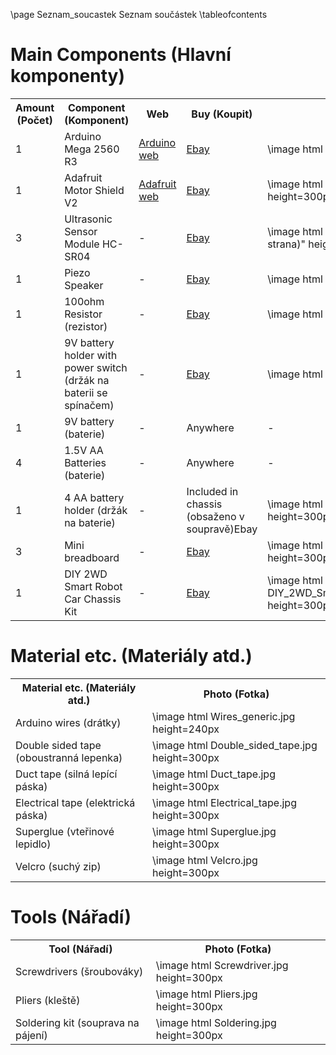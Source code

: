 \page Seznam_soucastek Seznam součástek
\tableofcontents

# Main Components (Hlavní komponenty)
<table>
  <tr>
    <th>Amount (Počet)</th>
    <th>Component (Komponent)</th>
    <th>Web</th>
    <th>Buy (Koupit)</th>
    <th colspan="2">Photos (Fotky)</th>
  </tr>
  <tr>
    <td>1</td>
    <td>Arduino Mega 2560 R3</td>
    <td><a href="https://www.arduino.cc/en/Main/arduinoBoardMega2560">Arduino web</a></td>
    <td><a href="http://www.ebay.com/itm/400994708253">Ebay</a></td>
    <td>\image html Arduino_unit.jpg height=300px</td>
    <td></td>
  </tr>
  <tr>
    <td>1</td>
    <td>Adafruit Motor Shield V2</td>
    <td><a href="https://learn.adafruit.com/adafruit-motor-shield-v2-for-arduino?view=all">Adafruit web</a></td>
    <td><a href="http://www.ebay.com/itm/282074532579">Ebay</a></td>
    <td>\image html MotorShield_top.jpg "top" height=300px</td>
    <td>\image html MotorShield_bottom.jpg "bottom" height=300px</td>
  </tr>
  <tr>
    <td>3</td>
    <td>Ultrasonic Sensor Module HC-SR04</td>
    <td>-</td>
    <td><a href="http://www.ebay.com/itm/170897438205">Ebay</a></td>
    <td>\image html Sonar_front.jpg "front (přední strana)" height=300px</td>
    <td>\image html Sonar_back.jpg "back (zadní strana)" height=300px</td>
  </tr>
  <tr>
    <td>1</td>
    <td>Piezo Speaker</td>
    <td>-</td>
    <td><a href="http://www.ebay.com/itm/10pcs-Active-Passive-Buzzer-Alarm-5V-Sounder-Speaker-Buzzer-/112243762240?hash=item1a223fe440:g:BKQAAOSwn7JYD0UF">Ebay</a></td>
    <td>\image html Speaker.jpg height=300px</td>
    <td></td>
  </tr>
  <tr>
    <td>1</td>
    <td>100ohm Resistor (rezistor)</td>
    <td>-</td>
    <td><a href="http://www.ebay.com/itm/361476993019">Ebay</a></td>
    <td>\image html Resistor.jpg height=300px</td>
    <td></td>
  </tr>
  <tr>
    <td>1</td>
    <td>9V battery holder with power switch (držák na baterii se spínačem)</td>
    <td>-</td>
    <td><a href="http://www.ebay.com/itm/271715126472">Ebay</a></td>
    <td>\image html 9V_case.jpg height=300px</td>
    <td>\image html 9V_case_switch.jpg "switch (spínač)" height=300px</td>
  </tr>
  <tr>
    <td>1</td>
    <td>9V battery (baterie)</td>
    <td>-</td>
    <td>Anywhere</td>
    <td>-</td>
    <td></td>
  </tr>
  <tr>
    <td>4</td>
    <td>1.5V AA Batteries (baterie)</td>
    <td>-</td>
    <td>Anywhere</td>
    <td>-</td>
    <td></td>
  </tr>
  <tr>
    <td>1</td>
    <td>4 AA battery holder (držák na baterie)</td>
    <td>-</td>
    <td>Included in chassis (obsaženo v soupravě)</a>Ebay</td>
    <td>\image html 4x_1.5V_storage.jpg height=300px</td>
    <td></td>
  </tr>
  <tr>
    <td>3</td>
    <td>Mini breadboard</td>
    <td>-</td>
    <td><a href="http://www.ebay.com/itm/291749467455">Ebay</a></td>
    <td>\image html Mini_breadboard.jpg height=300px</td>
    <td></td>
  </tr>
  <tr>
    <td>1</td>
    <td>DIY 2WD Smart Robot Car Chassis Kit</td>
    <td>-</td>
    <td><a href="http://www.ebay.com/itm/DIY-2WD-Smart-Robot-Car-Chassis-Kit-for-Arduino-works-with-Official-Boards-NT5X-/311510257678?hash=item488775500e:g:7rIAAOSwYaFWeh9m">Ebay</a></td>
    <td>\image html DIY_2WD_Smart_Robot_Car_Chassis_Kit.jpg height=300px</td>
    <td></td>
  </tr>
</table>

# Material etc. (Materiály atd.)
<table>
    <tr>
        <th>Material etc. (Materiály atd.)</th>
        <th>Photo (Fotka)</th>
    </tr>
    <tr>
        <td>Arduino wires (drátky)</td>
        <td>\image html Wires_generic.jpg height=240px</td>
    </tr>
    <tr>
        <td>Double sided tape (oboustranná lepenka)</td>
        <td>\image html Double_sided_tape.jpg height=300px</td>
    </tr>
    <tr>
        <td>Duct tape (silná lepící páska)</td>
        <td>\image html Duct_tape.jpg height=300px</td>
    </tr>
    <tr>
        <td>Electrical tape (elektrická páska)</td>
        <td>\image html Electrical_tape.jpg height=300px</td>
    </tr>
    <tr>
        <td>Superglue (vteřinové lepidlo)</td>
        <td>\image html Superglue.jpg height=300px</td>
    </tr>
    <tr>
        <td>Velcro (suchý zip)</td>
        <td>\image html Velcro.jpg height=300px</td>
    </tr>
</table>

# Tools (Nářadí)
<table>
    <tr>
        <th>Tool (Nářadí)</th>
        <th>Photo (Fotka)</th>
    </tr>
    <tr>
        <td>Screwdrivers (šroubováky)</td>
        <td>\image html Screwdriver.jpg height=300px</td>
    </tr>
    <tr>
        <td>Pliers (kleště)</td>
        <td>\image html Pliers.jpg height=300px</td>
    </tr>
    <tr>
        <td>Soldering kit (souprava na pájení)</td>
        <td>\image html Soldering.jpg height=300px</td>
    </tr>
</table>
